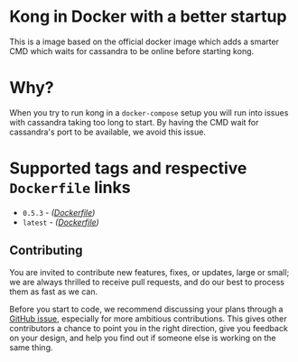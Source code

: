 # Kong in Docker with a better startup

This is a image based on the official docker image which adds a smarter
CMD which waits for cassandra to be online before starting kong.

# Why?

When you try to run kong in a `docker-compose` setup you will run into issues with cassandra taking too long to start.  By having the CMD wait for cassandra's port to be available, we avoid this issue.

# Supported tags and respective `Dockerfile` links

- `0.5.3` - *([Dockerfile](https://github.com/articulate/docker-kong-monit/blob/0.5.3/Dockerfile))*
- `latest` - *([Dockerfile](https://github.com/articulate/docker-kong-monit/blob/0.5.3/Dockerfile))*

## Contributing

You are invited to contribute new features, fixes, or updates, large or small; we are always thrilled to receive pull requests, and do our best to process them as fast as we can.

Before you start to code, we recommend discussing your plans through a [GitHub issue][github-new-issue], especially for more ambitious contributions. This gives other contributors a chance to point you in the right direction, give you feedback on your design, and help you find out if someone else is working on the same thing.

[github-new-issue]: https://github.com/articulate/docker-kong-wait/issues/new
